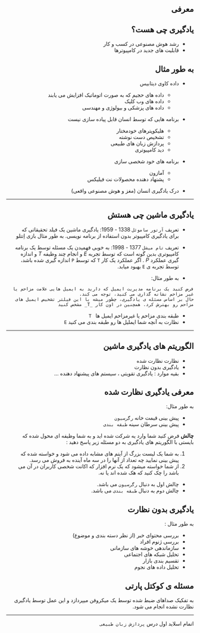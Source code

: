 <div dir="rtl">

معرفی
------

یادگیری چی هست؟
-------
- رشد هوش مصنوعی در کسب و کار
- قابلیت های جدید در کامپیوترها

به طور مثال
-----------
- داده کاوی دیتابیس
    - داده های حجیم که به صورت اتوماتیک افزایش می یابند
    - داده های وب کلیک
    - داده های پزشکی و بیولوژی و مهندسی

- برنامه هایی که توسط انسان قابل پیاده سازی نیست
    - هلیکوپترهای خودمختار
    - تشخیص دست نوشته
    - پردازش زبان های طبیعی
    - دید کامپیوتری

- برنامه های خود شخصی سازی
    - آمازون
    - پشنهاد دهنده محصولات نت فیلیکس

- درک یادگیری انسان (مغز و هوش مصنوعی واقعی)
----

یادگیری ماشین چی هستش
-------------------------
- تعریف `آرتور ساموئل` 1338 - 1959:
یادگیری ماشین یک فیلد تحقیقاتی که برای یادگیری کامپیوتر بدون استفاده از برنامه نویسی.
به طور مثال بازی اِتتلو
- تعریف `تام میشل` 1377 - 1998:
به خوبی فهمیدن یک مسئله توسط یک برنامه کامپیوتری بدین گونه است که توسط تجربه _E_ و انجام چند وظیفه _T_ و اندازه گیری عملکرد _P_ . اگر عملکرد یک کار `T` که توسط `P` اندازه گیری شده باشد، توسط تجربه ی `E` بهبود میابد.

 - به طور مثال:
```
فرض کنید یک برنامه مدیریت ایمیل که دارید به ایمیل هایی علامت مزاحم یا غیر مزاحم نشانه گذاری می کنید، توجه می کند.
حال بر اساس مسئله ی یادگیری، چطور میشه با این فیلتر تشخیص ایمیل های مزاحم رو بهترش کرد. همچنین در اون کار _T_ مشخص کنید
```
- طبقه بندی مزاحم یا غیرمزاحم ایمیل ها ` T`
- نظارت به آنچه شما ایملیل ها رو طبقه بندی می کنید `E`

---

الگوریتم های یادگیری ماشین
--------------------------
- نظارت نظارت شده
- یادگیری بدون نظارت
- بقیه موارد : یادگیری تقویتی ، سیستم های پیشنهاد دهنده ...

معرفی یادگیری نظارت شده
----
به طور مثال:
- پیش بینی قیمت خانه `رگرسیون`
- پیش بینی سرطان سینه `طبقه بندی`

**چالش**
فرض کنید شما وارد یه شرکت شده اید و به شما وظیفه ای محول شده که بایستی با الگوریتم های یادگیری به دو مسئله زیر پاسخ دهید :
1. به شما یک لیست بزرگ از آیتم های مشابه داده می شود و خواسته شده که پیش بینی نمایید چه تعداد از آنها را در سه ماه آینده به فروش می رسد.
2. از شما خواسته میشود که یک نرم افزار که اکانت شخصی کاربران در آن می باشد را چک کنید که هک شده اند یا نه.

- چالش اول به دنبال `رگرسیون` می باشد.
- چالش دوم به دنبال `طبقه بندی` می باشد.

یادگیری بدون نظارت
------------------
به طور مثال :
- بررسی محتوای خبر (از نظر دسته بندی و موضوع)
- بررسی ژنوم افراد
- سازماندهی خوشه های سازمانی
- تحلیل شبکه های اجتماعی
- تقسیم بندی بازار
- تحلیل داده های نجوم

مسئله ی کوکتل پارتی
----
به تفکیک صداهای ضبط شده توسط یک میکروفن میپردازد و این عمل توسط یادگیری نظارت نشده انجام می شود.

---

اتمام اسلاید اول درس `پردازش زبان طبیعی`

</div>
